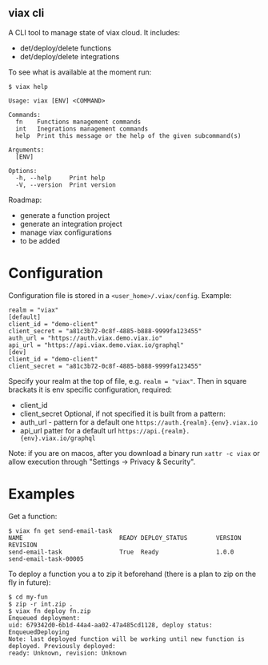 viax cli
------------

A CLI tool to manage state of viax cloud. It includes:
* det/deploy/delete functions
* det/deploy/delete integrations

To see what is available at the moment run:
```
$ viax help

Usage: viax [ENV] <COMMAND>

Commands:
  fn    Functions management commands
  int   Inegrations management commands
  help  Print this message or the help of the given subcommand(s)

Arguments:
  [ENV]

Options:
  -h, --help     Print help
  -V, --version  Print version
```

Roadmap:
* generate a function project
* generate an integration project
* manage viax configurations
* to be added

# Configuration

Configuration file is stored in a `<user_home>/.viax/config`. Example:
```
realm = "viax"
[default]
client_id = "demo-client"
client_secret = "a81c3b72-0c8f-4885-b888-9999fa123455"
auth_url = "https://auth.viax.demo.viax.io"
api_url = "https://api.viax.demo.viax.io/graphql"
[dev]
client_id = "demo-client"
client_secret = "a81c3b72-0c8f-4885-b888-9999fa123455"
```

Specify your realm at the top of file, e.g. `realm = "viax"`. Then in square brackats it is env specific configuration, required:
* client_id
* client_secret
Optional, if not specified it is built from a pattern:
* auth_url - pattern for a default one `https://auth.{realm}.{env}.viax.io`
* api_url patter for a default url `https://api.{realm}.{env}.viax.io/graphql`

Note: if you are on macos, after you download a binary run `xattr -c viax` or allow execution through "Settings -> Privacy & Security".

# Examples

Get a function:
```
$ viax fn get send-email-task
NAME                           READY DEPLOY_STATUS        VERSION  REVISION
send-email-task                True  Ready                1.0.0    send-email-task-00005
```

To deploy a function you a to zip it beforehand (there is a plan to zip on the fly in future):
```
$ cd my-fun
$ zip -r int.zip .
$ viax fn deploy fn.zip
Enqueued deployment:
uid: 679342d0-6b1d-44a4-aa02-47a485cd1128, deploy status: EnqueuedDeploying
Note: last deployed function will be working until new function is deployed. Previously deployed:
ready: Unknown, revision: Unknown
```
